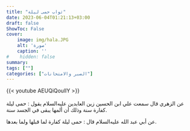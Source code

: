```yaml
---
title: "ثواب حمى ليلة"
date: 2023-06-04T01:21:13+03:00
draft: false
ShowToc: False
cover:
    image: img/hala.JPG
    alt: 'صورة'
    caption: ''
#    hidden: false
summary: 
tags: [""]
categories: ["الصبر والامتحانات"]
---
```

{{< youtube AEUQiQoullY >}}  
 <br>
عن الزهري قال سمعت علي
ابن الحسين زين العابدين عليه‌السلام يقول : حمى ليلة كفارة سنة وذلك أن
ألمها يبقى في الجسد سنة.

عن أبي عبد الله 
عليه‌السلام قال : حمى ليلة كفارة لما قبلها ولما بعدها.


